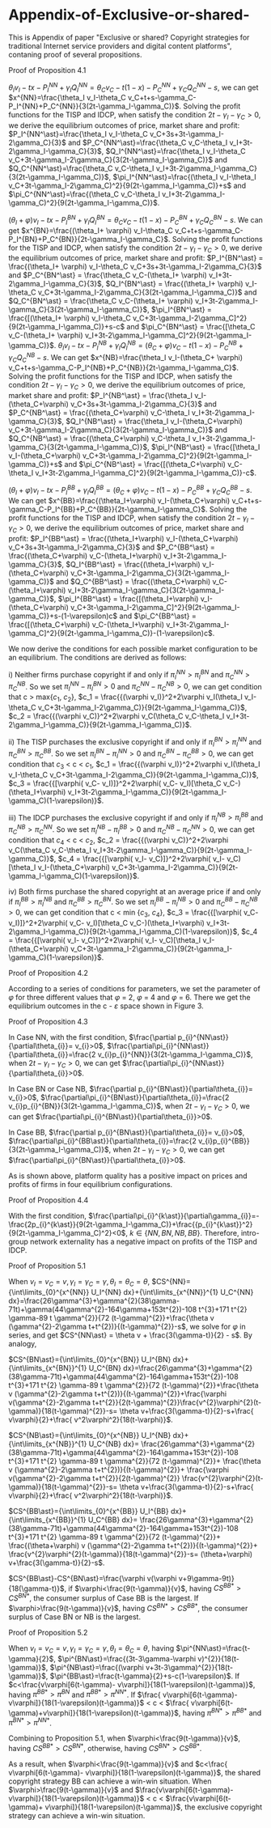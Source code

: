 # Appendix-of-Exclusive-or-shared-
This is Appendix of paper "Exclusive or shared? Copyright strategies for traditional Internet service providers and digital content platforms", contaning proof of several propositions.


Proof of Proposition 4.1

$\theta_I v_I-tx-P_I^{NN}+\gamma_I Q_I^{NN} = \theta_C v_C-t(1-x)-P_C^{NN}+\gamma_C Q_C^{NN}-s$, we can get $x^{NN}=\frac{\theta_I v_I-\theta_C v_C+t+s-\gamma_C-P_I^{NN}+P_C^{NN}}{3(2t-\gamma_I-\gamma_C)}$. Solving the profit functions for the TISP and IDCP, when satisfy the condition $2t-\gamma_I-\gamma_C>0$, we derive the equilibrium outcomes of price, market share and profit: $P_I^{NN^\ast}=\frac{\theta_I v_I-\theta_C v_C+3s+3t-\gamma_I-2\gamma_C}{3}$ and $P_C^{NN^\ast}=\frac{\theta_C v_C-\theta_I v_I+3t-2\gamma_I-\gamma_C}{3}$, $Q_I^{NN^\ast}=\frac{\theta_I v_I-\theta_C v_C+3t-\gamma_I-2\gamma_C}{3(2t-\gamma_I-\gamma_C)}$ and $Q_C^{NN^\ast}=\frac{\theta_C v_C-\theta_I v_I+3t-2\gamma_I-\gamma_C}{3(2t-\gamma_I-\gamma_C)}$, $\pi_I^{NN^\ast}=\frac{(\theta_I v_I-\theta_I v_C+3t-\gamma_I-2\gamma_C)^2}{9(2t-\gamma_I-\gamma_C)}+s$ and $\pi_C^{NN^\ast}=\frac{(\theta_C v_C-\theta_I v_I+3t-2\gamma_I-\gamma_C)^2}{9(2t-\gamma_I-\gamma_C)}$.

$(\theta_I+ \varphi)v_I-tx-P_I^{BN}+\gamma_I Q_I^{BN}=\theta_C v_C-t(1-x)-P_C^{BN}+\gamma_C Q_C^{BN}-s$. We can get $x^{BN}=\frac{(\theta_I+ \varphi) v_I-\theta_C v_C+t+s-\gamma_C-P_I^{BN}+P_C^{BN}}{2t-\gamma_I-\gamma_C}$. Solving the profit functions for the TISP and IDCP, when satisfy the condition  $2t-\gamma_I-\gamma_C>0$, we derive the equilibrium outcomes of price, market share and profit: $P_I^{BN^\ast} = \frac{(\theta_I+ \varphi) v_I-\theta_C v_C+3s+3t-\gamma_I-2\gamma_C}{3}$ and $P_C^{BN^\ast} = \frac{\theta_C v_C-(\theta_I+ \varphi) v_I+3t-2\gamma_I-\gamma_C}{3}$, $Q_I^{BN^\ast} = \frac{(\theta_I+ \varphi) v_I-\theta_C v_C+3t-\gamma_I-2\gamma_C}{3(2t-\gamma_I-\gamma_C)}$ and $Q_C^{BN^\ast} = \frac{\theta_C v_C-(\theta_I+ \varphi) v_I+3t-2\gamma_I-\gamma_C}{3(2t-\gamma_I-\gamma_C)}$,
$\pi_I^{BN^\ast} = \frac{[(\theta_I+ \varphi) v_I-\theta_C v_C+3t-\gamma_I-2\gamma_C]^2}{9(2t-\gamma_I-\gamma_C)}+s-c$ and $\pi_C^{BN^\ast} = \frac{[\theta_C v_C-(\theta_I+ \varphi) v_I+3t-2\gamma_I-\gamma_C]^2}{9(2t-\gamma_I-\gamma_C)}$.
$\theta_I v_I-tx-P_I^{NB}+\gamma_I Q_I^{NB}=(\theta_C+ \varphi)v_C-t(1-x)-P_C^{NB}+\gamma_C Q_C^{NB}-s$. We can get $x^{NB}=\frac{\theta_I v_I-(\theta_C+ \varphi) v_C+t+s-\gamma_C-P_I^{NB}+P_C^{NB}}{2t-\gamma_I-\gamma_C}$. Solving the profit functions for the TISP and IDCP, when satisfy the condition  $2t-\gamma_I-\gamma_C>0$, we derive the equilibrium outcomes of price, market share and profit: $P_I^{NB^\ast} = \frac{\theta_I v_I-(\theta_C+\varphi) v_C+3s+3t-\gamma_I-2\gamma_C}{3}$ and $P_C^{NB^\ast} = \frac{(\theta_C+\varphi) v_C-\theta_I v_I+3t-2\gamma_I-\gamma_C}{3}$, $Q_I^{NB^\ast} = \frac{\theta_I v_I-(\theta_C+\varphi) v_C+3t-\gamma_I-2\gamma_C}{3(2t-\gamma_I-\gamma_C)}$ and $Q_C^{NB^\ast} = \frac{(\theta_C+\varphi) v_C-\theta_I v_I+3t-2\gamma_I-\gamma_C}{3(2t-\gamma_I-\gamma_C)}$,
$\pi_I^{NB^\ast} = \frac{[\theta_I v_I-(\theta_C+\varphi) v_C+3t-\gamma_I-2\gamma_C]^2}{9(2t-\gamma_I-\gamma_C)}+s$ and $\pi_C^{NB^\ast} = \frac{[(\theta_C+\varphi) v_C-\theta_I v_I+3t-2\gamma_I-\gamma_C]^2}{9(2t-\gamma_I-\gamma_C)}-c$.

$(\theta_I+ \varphi)v_I-tx-P_I^{BB}+\gamma_I Q_I^{BB}=(\theta_C+ \varphi)v_C-t(1-x)-P_C^{BB}+\gamma_C Q_C^{BB}-s$. We can get $x^{BB}=\frac{(\theta_I+\varphi) v_I-(\theta_C+\varphi) v_C+t+s-\gamma_C-P_I^{BB}+P_C^{BB}}{2t-\gamma_I-\gamma_C}$. Solving the profit functions for the TISP and IDCP, when satisfy the condition  $2t-\gamma_I-\gamma_C>0$, we derive the equilibrium outcomes of price, market share and profit: $P_I^{BB^\ast} = \frac{(\theta_I+\varphi) v_I-(\theta_C+\varphi) v_C+3s+3t-\gamma_I-2\gamma_C}{3}$ and $P_C^{BB^\ast} = \frac{(\theta_C+\varphi) v_C-(\theta_I+\varphi) v_I+3t-2\gamma_I-\gamma_C}{3}$, $Q_I^{BB^\ast} = \frac{(\theta_I+\varphi) v_I-(\theta_C+\varphi) v_C+3t-\gamma_I-2\gamma_C}{3(2t-\gamma_I-\gamma_C)}$ and $Q_C^{BB^\ast} = \frac{(\theta_C+\varphi) v_C-(\theta_I+\varphi) v_I+3t-2\gamma_I-\gamma_C}{3(2t-\gamma_I-\gamma_C)}$, $\pi_I^{BB^\ast} = \frac{[(\theta_I+\varphi) v_I-(\theta_C+\varphi) v_C+3t-\gamma_I-2\gamma_C]^2}{9(2t-\gamma_I-\gamma_C)}+s-(1-\varepsilon)c$ and $\pi_C^{BB^\ast} = \frac{[(\theta_C+\varphi) v_C-(\theta_I+\varphi) v_I+3t-2\gamma_I-\gamma_C]^2}{9(2t-\gamma_I-\gamma_C)}-(1-\varepsilon)c$.

We now derive the conditions for each possible market configuration to be an equilibrium.
The conditions are derived as follows:

  i) Neither firms purchase copyright if and only if $\pi_I^{NN}>\pi_I^{BN}$ and $\pi_C^{NN}>\pi_C^{NB}$. So we set $\pi_I^{NN}-\pi_I^{BN}>0$ and $\pi_C^{NN}-\pi_C^{NB}>0$, we can get condition that c > max{$c_1$, $c_2$}, $c_1 = \frac{{(\varphi v_I)}^2+2\varphi v_I(\theta_I v_I-\theta_C v_C+3t-\gamma_I-2\gamma_C)}{9(2t-\gamma_I-\gamma_C)}$, $c_2 = \frac{{(\varphi v_C)}^2+2\varphi v_C(\theta_C v_C-\theta_I v_I+3t-2\gamma_I-\gamma_C)}{9(2t-\gamma_I-\gamma_C)}$.

  ii) The TISP purchases the exclusive copyright if and only if $\pi_I^{BN}>\pi_I^{NN}$ and $\pi_C^{BN}>\pi_C^{BB}$. So we set $\pi_I^{BN}-\pi_I^{NN}>0$ and $\pi_C^{BN}-\pi_C^{BB}>0$, we can get condition that $c_3$ < c < $c_1$, $c_1 = \frac{{(\varphi v_I)}^2+2\varphi v_I(\theta_I v_I-\theta_C v_C+3t-\gamma_I-2\gamma_C)}{9(2t-\gamma_I-\gamma_C)}$, $c_3 = \frac{{[\varphi( v_C- v_I)]}^2+2\varphi( v_C- v_I)[\theta_C v_C-)(\theta_I+\varphi) v_I+3t-2\gamma_I-\gamma_C)}{9(2t-\gamma_I-\gamma_C)(1-\varepsilon)}$.

  iii) The IDCP purchases the exclusive copyright if and only if $\pi_I^{NB}>\pi_I^{BB}$ and $\pi_C^{NB}>\pi_C^{NN}$. So we set $\pi_I^{NB}-\pi_I^{BB}>0$ and $\pi_C^{NB}-\pi_C^{NN}>0$, we can get condition that $c_4$ < c < $c_2$, $c_2 = \frac{{(\varphi v_C)}^2+2\varphi v_C(\theta_C v_C-\theta_I v_I+3t-2\gamma_I-\gamma_C)}{9(2t-\gamma_I-\gamma_C)}$, $c_4 =  \frac{{[\varphi( v_I- v_C)]}^2+2\varphi( v_I- v_C)[\theta_I v_I-(\theta_C+\varphi) v_C+3t-\gamma_I-2\gamma_C)}{9(2t-\gamma_I-\gamma_C)(1-\varepsilon)}$.

  iv) Both firms purchase the shared copyright at an average price if and only if $\pi_I^{BB}>\pi_I^{NB}$ and $\pi_C^{BB}>\pi_C^{BN}$. So we set $\pi_I^{BB}-\pi_I^{NB}>0$ and $\pi_C^{BB}-\pi_C^{NB}>0$, we can get condition that c < min {$c_3$, $c_4$}, $c_3 = \frac{{[\varphi( v_C- v_I)]}^2+2\varphi( v_C- v_I)[\theta_C v_C-)(\theta_I+\varphi) v_I+3t-2\gamma_I-\gamma_C)}{9(2t-\gamma_I-\gamma_C)(1-\varepsilon)}$, $c_4 =  \frac{{[\varphi( v_I- v_C)]}^2+2\varphi( v_I- v_C)[\theta_I v_I-(\theta_C+\varphi) v_C+3t-\gamma_I-2\gamma_C)}{9(2t-\gamma_I-\gamma_C)(1-\varepsilon)}$.

Proof of Proposition 4.2

According to a series of conditions for parameters, we set the parameter of $\varphi$ for three different values that $\varphi$ = 2, $\varphi$ = 4 and $\varphi$ = 6. There we get the equilibrium outcomes in the c - $\varepsilon$ space shown in Figure 3.

Proof of Proposition 4.3

In Case NN, with the first condition, $\frac{\partial p_{i}^{NN\ast}}{\partial\theta_{i}}= v_{i}>0$, $\frac{\partial\pi_{i}^{NN\ast}}{\partial\theta_{i}}=\frac{2 v_{i}p_{i}^{NN}}{3(2t-\gamma_I-\gamma_C)}$, when $2t-\gamma_I-\gamma_C>0$, we can get $\frac{\partial\pi_{i}^{NN\ast}}{\partial\theta_{i}}>0$.

In Case BN or Case NB, $\frac{\partial p_{i}^{BN\ast}}{\partial\theta_{i}}= v_{i}>0$, $\frac{\partial\pi_{i}^{BN\ast}}{\partial\theta_{i}}=\frac{2 v_{i}p_{i}^{BN}}{3(2t-\gamma_I-\gamma_C)}$, when $2t-\gamma_I-\gamma_C>0$, we can get $\frac{\partial\pi_{i}^{BN\ast}}{\partial\theta_{i}}>0$.

In Case BB, $\frac{\partial p_{i}^{BN\ast}}{\partial\theta_{i}}= v_{i}>0$, $\frac{\partial\pi_{i}^{BB\ast}}{\partial\theta_{i}}=\frac{2 v_{i}p_{i}^{BB}}{3(2t-\gamma_I-\gamma_C)}$, when $2t-\gamma_I-\gamma_C>0$, we can get $\frac{\partial\pi_{i}^{BN\ast}}{\partial\theta_{i}}>0$.

As is shown above, platform quality has a positive impact on prices and profits of firms in four equilibrium configurations.

Proof of Proposition 4.4

With the first condition, $\frac{\partial\pi_{i}^{k\ast}}{\partial\gamma_{i}}=-\frac{2p_{i}^{k\ast}}{9(2t-\gamma_I-\gamma_C)}+\frac{{p_{i}^{k\ast}}^2}{9(2t-\gamma_I-\gamma_C)^2}<0$, $k\in\{NN, BN, NB, BB\}$.
Therefore, intro-group network externality has a negative impact on profits of the TISP and IDCP.

Proof of Proposition 5.1

When $v_I= v_C= v, \gamma_I=\gamma_C=\gamma, \theta_I=\theta_C=\theta$, $CS^{NN}={\int\limits_{0}^{x^{NN}} U_I^{NN} dx}+{\int\limits_{x^{NN}}^{1} U_C^{NN} dx}=\frac{26\gamma^{3}+\gamma^{2}(38\gamma-71t)+\gamma(44\gamma^{2}-164\gamma+153t^{2})-108 t^{3}+171 t^{2} \gamma-89 t \gamma^{2}}{72 (t-\gamma)^{2}}+\frac{\theta v (\gamma^{2}-2\gamma t+t^{2})}{(t-\gamma)^{2}}-s$, we solve for $\varphi$ in series, and get $CS^{NN\ast} = \theta v + \frac{3(\gamma-t)}{2} - s$.  By analogy,

$CS^{BN\ast}={\int\limits_{0}^{x^{BN}} U_I^{BN} dx}+{\int\limits_{x^{BN}}^{1} U_C^{BN} dx}=\frac{26\gamma^{3}+\gamma^{2}(38\gamma-71t)+\gamma(44\gamma^{2}-164\gamma+153t^{2})-108 t^{3}+171 t^{2} \gamma-89 t \gamma^{2}}{72 (t-\gamma)^{2}}+\frac{\theta v (\gamma^{2}-2\gamma t+t^{2})}{(t-\gamma)^{2}}+\frac{\varphi v(\gamma^{2}-2\gamma t+t^{2}}{2(t-\gamma)^{2}}\frac{v^{2}\varphi^{2}(t-\gamma)}{18(t-\gamma)^{2}}-s= \theta v+\frac{3(\gamma-t)}{2}-s+\frac{ v\varphi}{2}+\frac{ v^2\varphi^2}{18(t-\varphi)}$.

$CS^{NB\ast}={\int\limits_{0}^{x^{NB}} U_I^{NB} dx}+{\int\limits_{x^{NB}}^{1} U_C^{NB} dx}=
\frac{26\gamma^{3}+\gamma^{2}(38\gamma-71t)+\gamma(44\gamma^{2}-164\gamma+153t^{2})-108 t^{3}+171 t^{2} \gamma-89 t \gamma^{2}}{72 (t-\gamma)^{2}}+
\frac{\theta v (\gamma^{2}-2\gamma t+t^{2})}{(t-\gamma)^{2}}+
\frac{\varphi v(\gamma^{2}-2\gamma t+t^{2}}{2(t-\gamma)^{2}}
\frac{v^{2}\varphi^{2}(t-\gamma)}{18(t-\gamma)^{2}}-s= \theta v+\frac{3(\gamma-t)}{2}-s+\frac{ v\varphi}{2}+\frac{ v^2\varphi^2}{18(t-\varphi)}$.

$CS^{BB\ast}={\int\limits_{0}^{x^{BB}} U_I^{BB} dx}+{\int\limits_{x^{BB}}^{1} U_C^{BB} dx}=
\frac{26\gamma^{3}+\gamma^{2}(38\gamma-71t)+\gamma(44\gamma^{2}-164\gamma+153t^{2})-108 t^{3}+171 t^{2} \gamma-89 t \gamma^{2}}{72 (t-\gamma)^{2}}+
\frac{(\theta+\varphi) v (\gamma^{2}-2\gamma t+t^{2})}{(t-\gamma)^{2}}+
\frac{v^{2}\varphi^{2}(t-\gamma)}{18(t-\gamma)^{2}}-s= (\theta+\varphi) v+\frac{3(\gamma-t)}{2}-s$.

$CS^{BB\ast}-CS^{BN\ast}=\frac{\varphi v(\varphi v+9\gamma-9t)}{18(\gamma-t)}$, if $\varphi<\frac{9(t-\gamma)}{v}$, having $CS^{BB\ast}>CS^{BN\ast}$, the consumer surplus of Case BB is the largest. If $\varphi>\frac{9(t-\gamma)}{v}$, having $CS^{BN\ast}>CS^{BB\ast}$, the consumer surplus of Case BN or NB is the largest.

Proof of Proposition 5.2

When $v_I = v_C = v, \gamma_I = \gamma_C = \gamma, \theta_I = \theta_C = \theta$, having $\pi^{NN\ast}=\frac{t-\gamma}{2}$, $\pi^{BN\ast}=\frac{(3t-3\gamma-\varphi v)^{2}}{18(t-\gamma)}$, $\pi^{NB\ast}=\frac{(\varphi v+3t-3\gamma)^{2}}{18(t-\gamma)}$, $\pi^{BB\ast}=\frac{t-\gamma}{2}+s-c(1-\varepsilon)$. If $c<\frac{v\varphi[6(t-\gamma)- v\varphi]}{18(1-\varepsilon)(t-\gamma)}$, having $\pi^{BB\ast}>\pi^{BN}$ and $\pi^{BB\ast}>\pi^{NN\ast}$. If $\frac{ v\varphi[6(t-\gamma)- v\varphi]}{18(1-\varepsilon)(t-\gamma)}$ < c < $\frac{ v\varphi[6(t-\gamma)+v\varphi]}{18(1-\varepsilon)(t-\gamma)}$, having $\pi^{BN\ast}>\pi^{BB\ast}$ and $\pi^{BN\ast}>\pi^{NN\ast}$.

Combining to Proposition 5.1, when $\varphi<\frac{9(t-\gamma)}{v}$, having $CS^{BB\ast}>CS^{BN\ast}$, otherwise, having $CS^{BN\ast}>CS^{BB\ast}$.

As a result, when $\varphi<\frac{9(t-\gamma)}{v}$ and $c<\frac{ v\varphi[6(t-\gamma)- v\varphi]}{18(1-\varepsilon)(t-\gamma)}$, the shared copyright strategy BB can achieve a win-win situation. When $\varphi>\frac{9(t-\gamma)}{v}$ and $\frac{v\varphi[6(t-\gamma)- v\varphi]}{18(1-\varepsilon)(t-\gamma)}$ < c < $\frac{v\varphi[6(t-\gamma)+ v\varphi]}{18(1-\varepsilon)(t-\gamma)}$, the exclusive copyright strategy can achieve a win-win situation.


